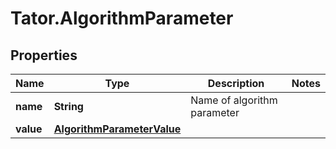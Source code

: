 # Tator.AlgorithmParameter

## Properties

Name | Type | Description | Notes
------------ | ------------- | ------------- | -------------
**name** | **String** | Name of algorithm parameter | 
**value** | [**AlgorithmParameterValue**](AlgorithmParameterValue.md) |  | 



